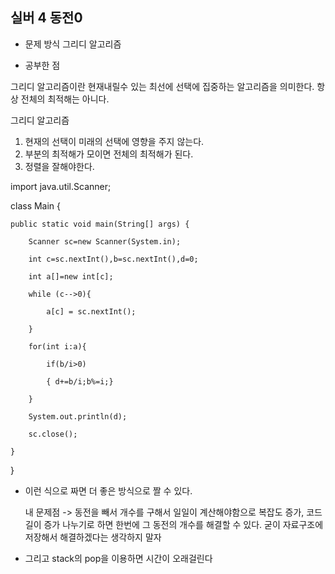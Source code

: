 ## 실버 4 동전0

- 문제 방식
   그리디 알고리즘
  
- 공부한 점

 그리디 알고리즘이란 현재내릴수 있는 최선에 선택에 집중하는 알고리즘을 의미한다. 항상 전체의 최적해는 아니다.
 
 그리디 알고리즘
 1. 현재의 선택이 미래의 선택에 영향을 주지 않는다.
 2. 부분의 최적해가 모이면 전체의 최적해가 된다.
 3. 정렬을 잘해야한다.
 



import java.util.Scanner;

class Main {

	public static void main(String[] args) {
 
		Scanner sc=new Scanner(System.in);
  
		int c=sc.nextInt(),b=sc.nextInt(),d=0;
  
		int a[]=new int[c];
  
		while (c-->0){
  
			a[c] = sc.nextInt();
   
		}
  
		for(int i:a){
  
			if(b/i>0)
   
			{ d+=b/i;b%=i;}
   
		}
  
		System.out.println(d);
  
		sc.close();
  
	}
 
}

- 이런 식으로 짜면 더 좋은 방식으로 짤 수 있다.

  내 문제점 -> 동전을 빼서 개수를 구해서 일일이 계산해야함으로 복잡도 증가, 코드 길이 증가
              나누기로 하면 한번에 그 동전의 개수를 해결할 수 있다. 굳이 자료구조에 저장해서
              해결하겠다는 생각하지 말자
  
- 그리고 stack의 pop을 이용하면 시간이 오래걸린다
